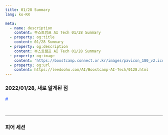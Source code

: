 ```yaml
---
title: 01/28 Summary
lang: ko-KR

meta:
  - name: description
    content: 부스트캠프 AI Tech 01/28 Summary
  - property: og:title
    content: 01/28 Summary
  - property: og:description
    content: 부스트캠프 AI Tech 01/28 Summary
  - property: og:image
    content: 'https://boostcamp.connect.or.kr/images/pavicon_180_v2.ico'
  - property: og:url
    content: https://leedooho.com/AI/Boostcamp-AI-Tech/0128.html
---
```


### 2022/01/28, 새로 알게된 점

<p class="tags">#</p>


<br>

<hr>

### 피어 세션


<br>

<br>

<br>

<style scoped>
.tags { color: #2454ff; }
a { color: #2454ff; }
</style>